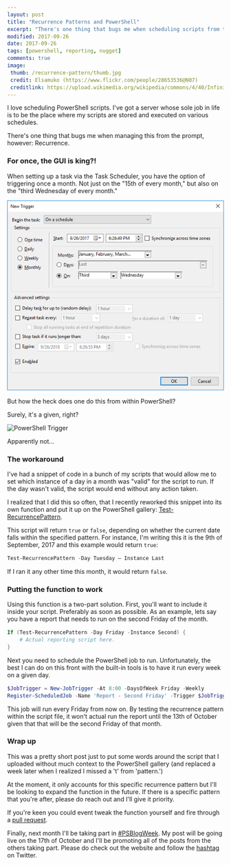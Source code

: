 ```yaml
---
layout: post
title: "Recurrence Patterns and PowerShell"
excerpt: "There's one thing that bugs me when scheduling scripts from the prompt, however: Recurrence."
modified: 2017-09-26
date: 2017-09-26
tags: [powershell, reporting, nugget]
comments: true
image:
 thumb: /recurrence-pattern/thumb.jpg
 credit: Elsamuko (https://www.flickr.com/people/28653536@N07)
 creditlink: https://upload.wikimedia.org/wikipedia/commons/4/40/Infinity_Mirror_Effect.jpg
---
```


I love scheduling PowerShell scripts. I've got a server whose sole job in life
is to be the place where my scripts are stored and executed on various
schedules.

There's one thing that bugs me when managing this from the prompt, however:
Recurrence.

### For once, the GUI is king?!

When setting up a task via the Task Scheduler, you have the option of triggering
once a month. Not just on the "15th of every month," but also on the "third
Wednesday of every month."

![Task Scheduler GUI](/images/recurrence-pattern/GUI-TaskTrigger.png)

But how the heck does one do this from within PowerShell?

Surely, it's a given, right?

![PowerShell Trigger](/images/recurrence-pattern/PS-JobTrigger.png.png)

Apparently not…

### The workaround

I've had a snippet of code in a bunch of my scripts that would allow me to set
which instance of a day in a month was "valid" for the script to run. If the day
wasn't valid, the script would end without any action taken.

I realized that I did this so often, that I recently reworked this snippet into
its own function and put it up on the PowerShell gallery:
[Test-RecurrencePattern](https://www.powershellgallery.com/packages/Test-RecurrencePattern).

This script will return `true` or `false`, depending on whether the current date
falls within the specified pattern. For instance, I'm writing this it is the 9th
of September, 2017 and this example would return `true`:

```powershell
Test-RecurrencePattern -Day Tuesday – Instance Last
```

If I ran it any other time this month, it would return `false`.

### Putting the function to work

Using this function is a two-part solution. First, you'll want to include it
inside your script. Preferably as soon as possible. As an example, lets say you
have a report that needs to run on the second Friday of the month.

```powershell
If (Test-RecurrencePattern -Day Friday -Instance Second) {
    # Actual reporting script here.
}
```

Next you need to schedule the PowerShell job to run. Unfortunately, the best I
can do on this front with the built-in tools is to have it run every week on a
given day.

```powershell
$JobTrigger = New-JobTrigger -At 8:00 -DaysOfWeek Friday -Weekly
Register-ScheduledJob -Name 'Report - Second Friday' -Trigger $JobTrigger -FilePath C:\\path\\to\\report.ps1
```

This job will run every Friday from now on. By testing the recurrence pattern
within the script file, it won't actual run the report until the 13th of October
given that that will be the second Friday of that month.

### Wrap up

This was a pretty short post just to put some words around the script that I
uploaded without much context to the PowerShell gallery (and replaced a week
later when I realized I missed a 't' from 'pattern.')

At the moment, it only accounts for this specific recurrence pattern but I'll be
looking to expand the function in the future. If there is a specific pattern
that you're after, please do reach out and I'll give it priority.

If you're keen you could event tweak the function yourself and fire through a
[pull
request](https://github.com/Windos/powershell-depot/blob/master/GalleryScripts/Test-RecurrencePattern.ps1).

Finally, next month I'll be taking part in
[#PSBlogWeek](http://psblogweek.com/). My post will be going live on the 17th
of October and I'll be promoting all of the posts from the others taking part.
Please do check out the website and follow the
[hashtag](https://twitter.com/search?q=%23PSBlogWeek&src=typd) on Twitter.
